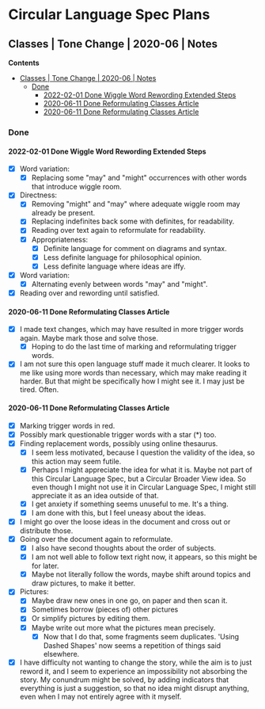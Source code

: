 Circular Language Spec Plans
============================

Classes | Tone Change | 2020-06 | Notes
---------------------------------------

__Contents__

- [Classes | Tone Change | 2020-06 | Notes](#classes--tone-change--2020-06--notes)
    - [Done](#done)
        - [2022-02-01 Done Wiggle Word Rewording Extended Steps](#2022-02-01-done-wiggle-word-rewording-extended-steps)
        - [2020-06-11 Done Reformulating Classes Article](#2020-06-11-done-reformulating-classes-article)
        - [2020-06-11 Done Reformulating Classes Article](#2020-06-11-done-reformulating-classes-article-1)

### Done

#### 2022-02-01 Done Wiggle Word Rewording Extended Steps

- [x] Word variation:
    - [x] Replacing some "may" and "might" occurrences with other words that introduce wiggle room.
- [x] Directness:
    - [x] Removing "might" and "may" where adequate wiggle room may already be present.
    - [x] Replacing indefinites back some with definites, for readability. 
    - [x] Reading over text again to reformulate for readability.
    - [x] Appropriateness:
        - [x] Definite language for comment on diagrams and syntax.
        - [x] Less definite language for philosophical opinion.
        - [x] Less definite language where ideas are iffy.
- [x] Word variation:
    - [x] Alternating evenly between words "may" and "might".
- [x] Reading over and rewording until satisfied.

#### 2020-06-11 Done Reformulating Classes Article

- [x] I made text changes, which may have resulted in more trigger words again. Maybe mark those and solve those.
    - [x] Hoping to do the last time of marking and reformulating trigger words.
- [x] I am not sure this open language stuff made it much clearer. It looks to me like using more words than necessary, which may make reading it harder. But that might be specifically how I might see it. I may just be tired. Often.

#### 2020-06-11 Done Reformulating Classes Article

- [x] Marking trigger words in red.
- [x] Possibly mark questionable trigger words with a star (*) too.
- [x] Finding replacement words, possibly using online thesaurus.
    - [x] I seem less motivated, because I question the validity of the idea, so this action may seem futile.
    - [x] Perhaps I might appreciate the idea for what it is. Maybe not part of this Circular Language Spec, but a Circular Broader View idea. So even though I might not use it in Circular Language Spec, I might still appreciate it as an idea outside of that.
    - [x] I get anxiety if something seems unuseful to me. It's a thing.
    - [x] I am done with this, but I feel uneasy about the ideas. 
- [x] I might go over the loose ideas in the document and cross out or distribute those.
- [x] Going over the document again to reformulate.
    - [x] I also have second thoughts about the order of subjects.
    - [x] I am not well able to follow text right now, it appears, so this might be for later.
    - [x] Maybe not literally follow the words, maybe shift around topics and draw pictures, to make it better.
- [x] Pictures:
    - [x] Maybe draw new ones in one go, on paper and then scan it.
    - [x] Sometimes borrow (pieces of) other pictures
    - [x] Or simplify pictures by editing them.
    - [x] Maybe write out more what the pictures mean precisely.
        - [x] Now that I do that, some fragments seem duplicates. 'Using Dashed Shapes' now seems a repetition of things said elsewhere.
- [x] I have difficulty not wanting to change the story, while the aim is to just reword it, and I seem to experience an impossibility not absorbing the story. My conundrum might be solved, by adding indicators that everything is just a suggestion, so that no idea might disrupt anything, even when I may not entirely agree with it myself.
